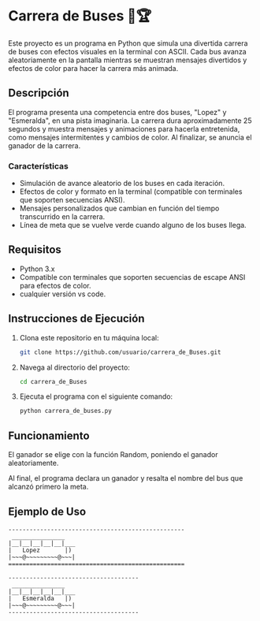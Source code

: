  # Carrera de Buses 🚌🏆

Este proyecto es un programa en Python que simula una divertida carrera de buses con efectos visuales en la terminal con ASCII. Cada bus avanza aleatoriamente en la pantalla mientras se muestran mensajes divertidos y efectos de color para hacer la carrera más animada.

## Descripción

El programa presenta una competencia entre dos buses, "Lopez" y "Esmeralda", en una pista imaginaria. La carrera dura aproximadamente 25 segundos y muestra mensajes y animaciones para hacerla entretenida, como mensajes intermitentes y cambios de color. Al finalizar, se anuncia el ganador de la carrera.

### Características

- Simulación de avance aleatorio de los buses en cada iteración.
- Efectos de color y formato en la terminal (compatible con terminales que soporten secuencias ANSI).
- Mensajes personalizados que cambian en función del tiempo transcurrido en la carrera.
- Línea de meta que se vuelve verde cuando alguno de los buses llega.

## Requisitos

- Python 3.x
- Compatible con terminales que soporten secuencias de escape ANSI para efectos de color.
- cualquier versión vs code.

## Instrucciones de Ejecución

1. Clona este repositorio en tu máquina local:
    ```bash
    git clone https://github.com/usuario/carrera_de_Buses.git
    ```

2. Navega al directorio del proyecto:
    ```bash
    cd carrera_de_Buses
    ```

3. Ejecuta el programa con el siguiente comando:
    ```bash
    python carrera_de_buses.py
    ```

## Funcionamiento

El ganador se elige con la función Random, poniendo el ganador aleatoriamente.

Al final, el programa declara un ganador y resalta el nombre del bus que alcanzó primero la meta.

## Ejemplo de Uso

```plaintext
--------------------------------------------------
 _______________  
|__|__|__|__|__|___
|   Lopez       |)
|~~~@~~~~~~~~~@~~~|
==================================================

-------------------------------------
 _______________  
|__|__|__|__|__|___
|   Esmeralda   |)
|~~~@~~~~~~~~~@~~~|
-------------------------------------
